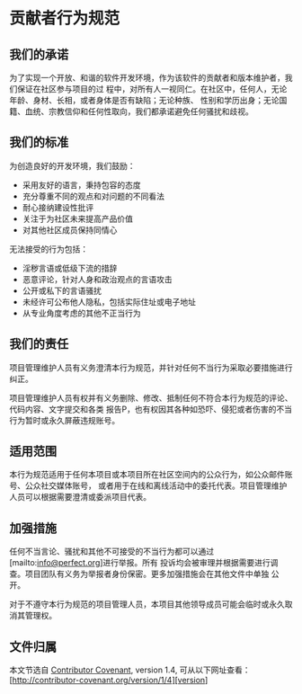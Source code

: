 # 贡献者行为规范

## 我们的承诺

为了实现一个开放、和谐的软件开发环境，作为该软件的贡献者和版本维护者，我们保证在社区参与项目的过
程中，对所有人一视同仁。在社区中，任何人，无论年龄、身材、长相，或者身体是否有缺陷；无论种族、
性别和学历出身；无论国籍、血统、宗教信仰和任何性取向，我们都承诺避免任何骚扰和歧视。

## 我们的标准

为创造良好的开发环境，我们鼓励：

* 采用友好的语言，秉持包容的态度
* 充分尊重不同的观点和对问题的不同看法
* 耐心接纳建设性批评
* 关注于为社区未来提高产品价值
* 对其他社区成员保持同情心

无法接受的行为包括：

* 淫秽言语或低级下流的措辞
* 恶意评论，针对人身和政治观点的言语攻击
* 公开或私下的言语骚扰
* 未经许可公布他人隐私，包括实际住址或电子地址
* 从专业角度考虑的其他不正当行为

## 我们的责任

项目管理维护人员有义务澄清本行为规范，并针对任何不当行为采取必要措施进行纠正。

项目管理维护人员有权并有义务删除、修改、抵制任何不符合本行为规范的评论、代码内容、文字提交和各类
报告P，也有权因其各种如恐吓、侵犯或者伤害的不当行为暂时或永久屏蔽违规账号。

## 适用范围

本行为规范适用于任何本项目或本项目所在社区空间内的公众行为，如公众邮件账号、公众社交媒体账号，
或者用于在线和离线活动中的委托代表。项目管理维护人员可以根据需要澄清或委派项目代表。

## 加强措施

任何不当言论、骚扰和其他不可接受的不当行为都可以通过[mailto:info@perfect.org]进行举报。所有
投诉均会被审理并根据需要进行调查。项目团队有义务为举报者身份保密。更多加强措施会在其他文件中单独
公开。

对于不遵守本行为规范的项目管理人员，本项目其他领导成员可能会临时或永久取消其管理权。

## 文件归属

本文节选自 [Contributor Covenant][homepage], version 1.4,
可从以下网址查看： [http://contributor-covenant.org/version/1/4][version]

[homepage]: http://contributor-covenant.org
[version]: http://contributor-covenant.org/version/1/4/
